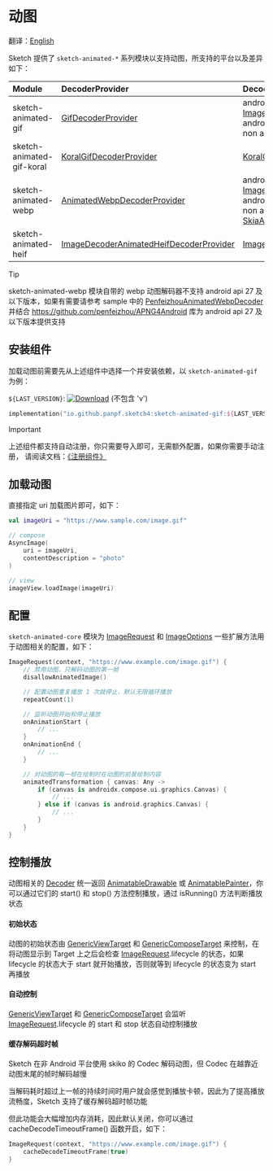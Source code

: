 # 动图

翻译：[English](animated_image.md)

Sketch 提供了 `sketch-animated-*` 系列模块以支持动图，所支持的平台以及差异如下：

| Module                    | DecoderProvider                           | Decoder                                                                                                                          | Android   | iOS | Desktop | Web |
|:--------------------------|:------------------------------------------|:---------------------------------------------------------------------------------------------------------------------------------|:----------|:----|:--------|:----|
| sketch-animated-gif       | [GifDecoderProvider]                      | android api 28+: [ImageDecoderGifDecoder]</br>android api 27-: [MovieGifDecoder]</br>non android: [SkiaGifDecoder]               | ✅         | ✅   | ✅       | ✅   |
| sketch-animated-gif-koral | [KoralGifDecoderProvider]                 | [KoralGifDecoder]                                                                                                                | ✅         | ❌   | ❌       | ❌   |
| sketch-animated-webp      | [AnimatedWebpDecoderProvider]             | android api 28+: [ImageDecoderAnimatedWebpDecoder]</br>android api 27-: Not supported</br>non android: [SkiaAnimatedWebpDecoder] | ✅(API 28) | ✅   | ✅       | ✅   |
| sketch-animated-heif      | [ImageDecoderAnimatedHeifDecoderProvider] | [ImageDecoderAnimatedHeifDecoder]                                                                                                | ✅(API 30) | ❌   | ❌       | ❌   |

> [!TIP]
> sketch-animated-webp 模块自带的 webp 动图解码器不支持 android api 27 及以下版本，如果有需要请参考
> sample 中的 [PenfeizhouAnimatedWebpDecoder] 并结合 https://github.com/penfeizhou/APNG4Android 库为
> android api 27 及以下版本提供支持

## 安装组件

加载动图前需要先从上述组件中选择一个并安装依赖，以 `sketch-animated-gif` 为例：

`${LAST_VERSION}`: [![Download][version_icon]][version_link] (不包含 'v')

```kotlin
implementation("io.github.panpf.sketch4:sketch-animated-gif:${LAST_VERSION}")
```

> [!IMPORTANT]
> 上述组件都支持自动注册，你只需要导入即可，无需额外配置，如果你需要手动注册，
> 请阅读文档：[《注册组件》](register_component.zh.md)

## 加载动图

直接指定 uri 加载图片即可，如下：

```kotlin
val imageUri = "https://www.sample.com/image.gif"

// compose
AsyncImage(
    uri = imageUri,
    contentDescription = "photo"
)

// view
imageView.loadImage(imageUri)
```

## 配置

`sketch-animated-core` 模块为 [ImageRequest] 和 [ImageOptions] 一些扩展方法用于动图相关的配置，如下：

```kotlin
ImageRequest(context, "https://www.example.com/image.gif") {
    // 禁用动图，只解码动图的第一帧
    disallowAnimatedImage()

    // 配置动图重复播放 1 次就停止，默认无限循环播放
    repeatCount(1)

    // 监听动图开始和停止播放
    onAnimationStart {
        // ...
    }
    onAnimationEnd {
        // ...
    }

    // 对动图的每一帧在绘制时在动图的前景绘制内容
    animatedTransformation { canvas: Any ->
        if (canvas is androidx.compose.ui.graphics.Canvas) {
            // ...
        } else if (canvas is android.graphics.Canvas) {
            // ...
        }
    }
}
```

## 控制播放

动图相关的 [Decoder] 统一返回 [AnimatableDrawable] 或 [AnimatablePainter]，你可以通过它们的 start() 和
stop() 方法控制播放，通过 isRunning() 方法判断播放状态

#### 初始状态

动图的初始状态由 [GenericViewTarget] 和 [GenericComposeTarget] 来控制，在将动图显示到 Target 上之后会检查
[ImageRequest].lifecycle 的状态，如果 lifecycle 的状态大于 start 就开始播放，否则就等到 lifecycle
的状态变为 start 再播放

#### 自动控制

[GenericViewTarget] 和 [GenericComposeTarget] 会监听 [ImageRequest].lifecycle 的 start 和 stop
状态自动控制播放

#### 缓存解码超时帧

Sketch 在非 Android 平台使用 skiko 的 Codec 解码动图，但 Codec 在越靠近动图末尾的帧时解码越慢

当解码耗时超过上一帧的持续时间时用户就会感觉到播放卡顿，因此为了提高播放流畅度，Sketch 支持了缓存解码超时帧功能

但此功能会大幅增加内存消耗，因此默认关闭，你可以通过 cacheDecodeTimeoutFrame() 函数开启，如下：

```kotlin
ImageRequest(context, "https://www.example.com/image.gif") {
    cacheDecodeTimeoutFrame(true)
}
```

[comment]: <> (classs)

[version_icon]: https://img.shields.io/maven-central/v/io.github.panpf.sketch4/sketch-singleton

[version_link]: https://repo1.maven.org/maven2/io/github/panpf/sketch4/

[AnimatableDrawable]: ../sketch-core/src/androidMain/kotlin/com/github/panpf/sketch/drawable/AnimatableDrawable.kt

[AnimatablePainter]: ../sketch-compose-core/src/commonMain/kotlin/com/github/panpf/sketch/painter/AnimatablePainter.kt

[Decoder]: ../sketch-core/src/commonMain/kotlin/com/github/panpf/sketch/decode/Decoder.kt

[GenericComposeTarget]: ../sketch-compose-core/src/commonMain/kotlin/com/github/panpf/sketch/target/GenericComposeTarget.kt

[GenericViewTarget]: ../sketch-view-core/src/main/kotlin/com/github/panpf/sketch/target/GenericViewTarget.kt

[ImageDecoderGifDecoder]: ../sketch-animated-gif/src/androidMain/kotlin/com/github/panpf/sketch/decode/ImageDecoderGifDecoder.kt

[KoralGifDecoder]: ../sketch-animated-gif-koral/src/main/kotlin/com/github/panpf/sketch/decode/KoralGifDecoder.kt

[MovieGifDecoder]: ../sketch-animated-gif/src/androidMain/kotlin/com/github/panpf/sketch/decode/MovieGifDecoder.kt

[SkiaGifDecoder]: ../sketch-animated-gif/src/nonAndroidMain/kotlin/com/github/panpf/sketch/decode/SkiaGifDecoder.kt

[ImageDecoderAnimatedHeifDecoder]: ../sketch-animated-heif/src/main/kotlin/com/github/panpf/sketch/decode/ImageDecoderAnimatedHeifDecoder.kt

[ImageRequest]: ../sketch-core/src/commonMain/kotlin/com/github/panpf/sketch/request/ImageRequest.common.kt

[ImageOptions]: ../sketch-core/src/commonMain/kotlin/com/github/panpf/sketch/request/ImageOptions.common.kt

[Movie]: https://cs.android.com/android/platform/superproject/+/master:frameworks/base/graphics/java/android/graphics/Movie.java

[ImageDecoderAnimatedWebpDecoder]: ../sketch-animated-webp/src/androidMain/kotlin/com/github/panpf/sketch/decode/ImageDecoderAnimatedWebpDecoder.kt

[SkiaAnimatedWebpDecoder]: ../sketch-animated-webp/src/nonAndroidMain/kotlin/com/github/panpf/sketch/decode/SkiaAnimatedWebpDecoder.kt

[GifDecoderProvider]: ../sketch-animated-gif/src/commonMain/kotlin/com/github/panpf/sketch/decode/internal/GifDecoderProvider.common.kt

[KoralGifDecoderProvider]: ../sketch-animated-gif-koral/src/main/kotlin/com/github/panpf/sketch/decode/internal/KoralGifDecoderProvider.kt

[AnimatedWebpDecoderProvider]: ../sketch-animated-webp/src/commonMain/kotlin/com/github/panpf/sketch/decode/internal/AnimatedWebpDecoderProvider.common.kt

[ImageDecoderAnimatedHeifDecoderProvider]: ../sketch-animated-heif/src/main/kotlin/com/github/panpf/sketch/decode/internal/ImageDecoderAnimatedHeifDecoderProvider.kt

[PenfeizhouAnimatedWebpDecoder]: ../sample/src/androidMain/kotlin/com/github/panpf/sketch/sample/util/PenfeizhouAnimatedWebpDecoder.kt

[comment]: <> (wiki)

[getting_started_platform_different]: getting_started.zh.md#平台差异